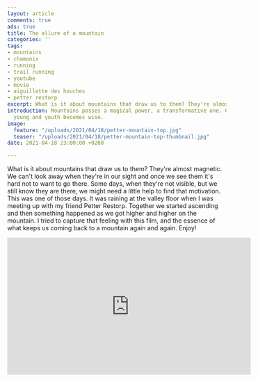 ```yaml
---
layout: article
comments: true
ads: true
title: The allure of a mountain
categories: ''
tags:
- mountains
- chamonix
- running
- trail running
- youtube
- movie
- aiguillette des houches
- petter restorp
excerpt: What is it about mountains that draw us to them? They're almost magnetic.
introduction: Mountains posses a magical power, a transformative one. Old becomes
  young and youth becomes wise.
image:
  feature: "/uploads/2021/04/18/petter-mountain-top.jpg"
  teaser: "/uploads/2021/04/18/petter-mountain-top-thumbnail.jpg"
date: 2021-04-18 23:00:00 +0200

---
```

What is it about mountains that draw us to them? They're almost magnetic. We can't look away when they're in our sight and once we see them it's hard not to want to go there. Some days, when they're not visible, but we still know they are there, we might need a little help to find that motivation. This was one of those days. It was raining at the valley floor when I was meeting up with my friend Petter Restorp. Together we started ascending and then something happened as we got higher and higher on the mountain. I tried to capture that feeling with this film, and the essence of what keeps us coming back to a mountain again and again. Enjoy!

<iframe width="560" height="315" src="https://www.youtube.com/embed/t7f_mEfgOgI" frameborder="0" allow="accelerometer; autoplay; encrypted-media; gyroscope; picture-in-picture" allowfullscreen></iframe>